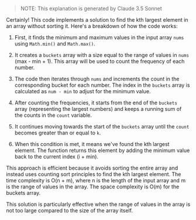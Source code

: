 > NOTE: This explanation is generated by Claude 3.5 Sonnet

Certainly! This code implements a solution to find the kth largest element in an array without sorting it. Here's a breakdown of how the code works:

1. First, it finds the minimum and maximum values in the input array `nums` using `Math.min()` and `Math.max()`.

2. It creates a `buckets` array with a size equal to the range of values in `nums` (max - min + 1). This array will be used to count the frequency of each number.

3. The code then iterates through `nums` and increments the count in the corresponding bucket for each number. The index in the `buckets` array is calculated as `num - min` to adjust for the minimum value.

4. After counting the frequencies, it starts from the end of the `buckets` array (representing the largest numbers) and keeps a running sum of the counts in the `count` variable.

5. It continues moving towards the start of the `buckets` array until the `count` becomes greater than or equal to `k`.

6. When this condition is met, it means we've found the kth largest element. The function returns this element by adding the minimum value back to the current index (i + min).

This approach is efficient because it avoids sorting the entire array and instead uses counting sort principles to find the kth largest element. The time complexity is O(n + m), where n is the length of the input array and m is the range of values in the array. The space complexity is O(m) for the buckets array.

This solution is particularly effective when the range of values in the array is not too large compared to the size of the array itself.